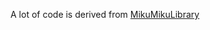 A lot of code is derived from [MikuMikuLibrary](https://github.com/blueskythlikesclouds/MikuMikuLibrary)

